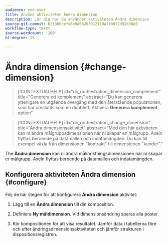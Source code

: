 ```yaml
---
audience: end-user
title: Använd aktiviteten Ändra dimension
description: Lär dig hur du använder aktiviteten Ändra dimension
source-git-commit: b21306cefe6e9e66263012110a7f89f2d92b38a5
workflow-type: tm+mt
source-wordcount: '180'
ht-degree: 1%

---
```



# Ändra dimension {#change-dimension}

>[!CONTEXTUALHELP]
>id="dc_orchestration_dimension_complement"
>title="Generera ett komplement"
>abstract="Du kan generera ytterligare en utgående övergång med den återstående populationen, som har uteslutits som en dubblett. Aktivera **Generera komplement** option"

>[!CONTEXTUALHELP]
>id="dc_orchestration_change_dimension"
>title="Ändra dimensionsaktivitet"
>abstract="Med den här aktiviteten kan ni ändra målgruppsdimensionen när ni skapar en målgrupp. Axeln flyttas beroende på datamallen och indatamängden. Du kan till exempel växla från dimensionen &quot;kontrakt&quot; till dimensionen &quot;kunder&quot;."

The **Ändra dimension** kan ni ändra målinriktningsdimensionen när ni skapar er målgrupp. Axeln flyttas beroende på datamallen och indatamängden. <!--[Learn more on targeting dimensions](../../audience/about-recipients.md#targeting-dimensions)-->


## Konfigurera aktiviteten Ändra dimension {#configure}

Följ de här stegen för att konfigurera **Ändra dimension** aktivitet:

1. Lägg till en **Ändra dimension** till din komposition.

1. Definiera **Ny måldimension**. Vid dimensionsändring sparas alla poster.

1. Kör kompositionen för att visa resultatet. Jämför data i tabellerna före och efter ändringsdimensionsaktiviteten och jämför strukturen i dispositionsregistren.

<!--
## Example {#example}

In this example, we want to send an SMS delivery to all the profiles who have made a purchase. To do this, we first use a **[!UICONTROL Build audience]** activity linked to a custom "Purchase" targeting dimension to target all purchases that occurred.

We then use a **[!UICONTROL Change dimension]** activity to switch the workflow targeting dimension to "Recipients". This allows us to be able to target the recipients who match the query.
-->
